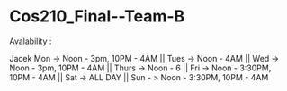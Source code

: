 # Cos210_Final--Team-B

Avalability :

Jacek 
Mon -> Noon - 3pm, 10PM - 4AM ||
Tues -> Noon - 4AM ||
Wed -> Noon - 3pm, 10PM - 4AM ||
Thurs -> Noon - 6 ||
Fri -> Noon - 3:30PM, 10PM - 4AM ||
Sat -> ALL DAY ||
Sun - > Noon - 3:30PM, 10PM - 4AM

